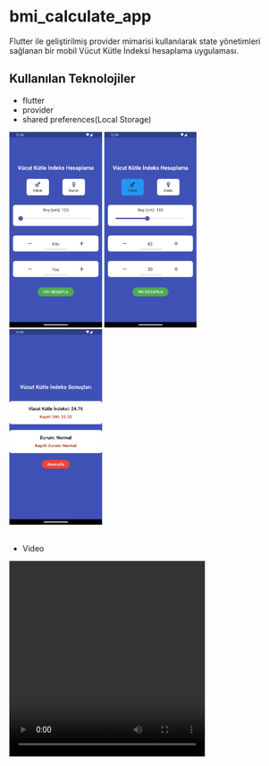 # bmi_calculate_app

Flutter ile geliştirilmiş provider mimarisi kullanılarak state yönetimleri sağlanan bir mobil Vücut Kütle İndeksi hesaplama uygulaması.

## Kullanılan Teknolojiler

- flutter
- provider
- shared preferences(Local Storage)

<div class="row">
<img src="assets/screen.png" height="350">
<img src="assets/screen1.png" height="350">
<img src="assets/screen2.png" height="350">
</div>

<br/>

- Video
<video width="350" height="350" controls>
  <source src="assets/VKI.mp4" type="video/mp4">
</video>
